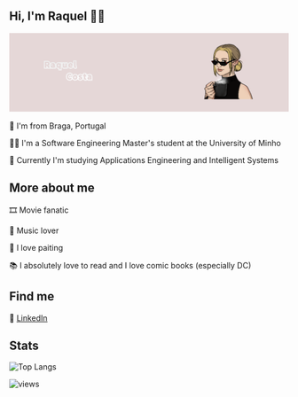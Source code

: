 ## Hi, I'm Raquel 👋✨

![alt text](https://github.com/chelesgaroth/chelesgaroth/blob/main/Drawing%20(1).png)

📍  I'm from Braga, Portugal 

👩‍💻 I'm a Software Engineering Master's student at the University of Minho

📖 Currently I'm studying Applications Engineering and Intelligent Systems


## More about me 

🎞️ Movie fanatic 

🎵 Music lover

🎨 I love paiting

📚 I absolutely love to read and I love comic books (especially DC) 

## Find me

💼 <a href="https://www.linkedin.com/in/raquel-costa00/">LinkedIn</a> 

## Stats

![Top Langs](https://github-readme-stats.vercel.app/api/top-langs/?username=mdfarhaan&layout=compact)

![views](https://komarev.com/ghpvc/?username=your-github-username)
  
  
<!--
**chelesgaroth/chelesgaroth** is a ✨ _special_ ✨ repository because its `README.md` (this file) appears on your GitHub profile.

Here are some ideas to get you started:

- 🔭 I’m currently working on ...
- 🌱 I’m currently learning ...
- 👯 I’m looking to collaborate on ...
- 🤔 I’m looking for help with ...
- 💬 Ask me about ...
- 📫 How to reach me: ...
- 😄 Pronouns: ...
- ⚡ Fun fact: ...
-->
